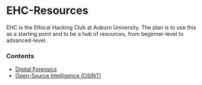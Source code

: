 




# EHC-Resources
EHC is the Ethical Hacking Club at Auburn University. The plan is to use this as a starting point and to be a hub of resources, from beginner-level to advanced-level.

### Contents
- [Digital Forensics](Forensics)
- [Open-Source Intelligence (OSINT)](General-Skills/General-Skills.md)

